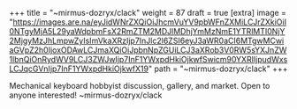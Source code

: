
+++
title = "~mirmus-dozryx/clack"
weight = 87
draft = true
[extra]
image = "https://images.are.na/eyJidWNrZXQiOiJhcmVuYV9pbWFnZXMiLCJrZXkiOiI0NTgyMjA5L29yaWdpbmFsX2RmZTM2MDJlMDhjYmMzNmE1YTRlMTI0NjY2MjgyMzJhLmpwZyIsImVkaXRzIjp7InJlc2l6ZSI6eyJ3aWR0aCI6MTgwMCwiaGVpZ2h0IjoxODAwLCJmaXQiOiJpbnNpZGUiLCJ3aXRob3V0RW5sYXJnZW1lbnQiOnRydWV9LCJ3ZWJwIjp7InF1YWxpdHkiOjkwfSwicm90YXRlIjpudWxsLCJqcGVnIjp7InF1YWxpdHkiOjkwfX19"
path = "~mirmus-dozryx/clack"
+++


Mechanical keyboard hobbyist discussion, gallery, and market. Open to anyone interested!
~mirmus-dozryx/clack
